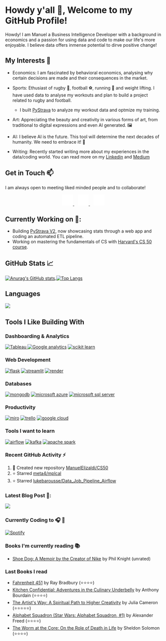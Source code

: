 # Howdy y'all 👋, Welcome to my GitHub Profile!
Howdy! I am Manuel a Business Intelligence Developer with a background in economics and a passion for using data and code to make our life's more enjoyable. I believe data offers inmense potential to dirve positive change!

## My Interests 🔭
- Economics: I am fascinated by behavioral economics, analysing why certain decisions are made and their consequences in the market.
  
- Sports: Ethusiast of rugby 🏉, football ⚽, running 🏃 and weight lifting. I have used data to analyse my workouts and plan to build a project related to rugby and football.
    - I built [PyStrava](https://github.com/ManuelElizaldi/pyStrava) to analyze my workout data and optmize my training.
      
- Art: Appreciating the beauty and creativity in various forms of art, from traditional to digital expressions and even AI generated. 🖼️
  
- AI: I believe AI is the future. This tool will determine the next decades of humanity. We need to embrace it! 🤖
  
- Writing: Recently started writing more about my experiences in the data/coding world. You can read more on my [Linkedin](https://www.linkedin.com/in/manuelelizaldi/) and [Medium](https://medium.com/@manuelelizaldi)
 
## Get in Touch 📫
I am always open to meeting liked minded people and to collaborate! 

<div align= "center">
    <a href="https://manuelelizaldi.github.io/">
        <img src="./img/globe-dark.svg" alt="website" style="width: 35px; height: 35px;" />
    </a>
    &nbsp;&nbsp;
    <a href="https://www.linkedin.com/in/manuelelizaldi/">
        <img src="./img/linkedin-dark.svg" alt="website" style="width: 35px; height: 35px;" />
    </a>
    &nbsp;&nbsp;
    <a href="https://www.instagram.com/manuelizaldi/">
        <img src="./img/instagram-dark.svg" alt="website" style="width: 35px; height: 35px;" />
    </a>
</div>

## Currently Working on 🚀:
- Building [PyStrava V2](https://github.com/ManuelElizaldi/pyStrava), now showcasing stats through a web app and coding an automated ETL pipeline.  
- Working on mastering the fundamentals of CS with [Harvard's CS 50 course](https://pll.harvard.edu/course/cs50-introduction-computer-science). 

## GitHub Stats 📈
<a href="https://github.com/ManuelElizaldi">
  <img align="center" src="https://github-readme-stats.vercel.app/api?username=ManuelElizaldi&show_icons=true&theme=darcula" alt="Anurag's GitHub stats" style="width: 55%; height: 165px;" />
</a>

<a href="https://github.com/ManuelElizaldi">
  <img align="center" src="https://github-readme-stats-sigma-five.vercel.app/api/top-langs/?username=ManuelElizaldi&layout=compact&theme=darcula" alt="Top Langs" style="max-width: 55%; height: 165px;" />
</a>

## Languages
<p>
  <a href="https://skillicons.dev">
    <img src="https://skillicons.dev/icons?i=py,mysql,sqlite" />
  </a>
</p>

## Tools I Like Building With
### Dashboarding & Analytics
<p>
  <a href="www.google.com">
    <img src="https://img.shields.io/badge/Tableau-E97627?style=for-the-badge&logo=Tableau&logoColor=white" alt='Tableau' height='29' />
    <img src='https://img.shields.io/badge/Google%20Analytics-E37400?style=for-the-badge&logo=google%20analytics&logoColor=white' alt='Google analytics' height='29 />
  </a>
</p>

### Machine Learning & Modeling
[<img src='https://img.shields.io/badge/TensorFlow-FF6F00?style=for-the-badge&logo=TensorFlow&logoColor=white' alt='tensor flow' height='29'>]()
[<img src='https://img.shields.io/badge/scikit_learn-F7931E?style=for-the-badge&logo=scikit-learn&logoColor=white' alt='scikit learn' height='29'>]()

### Web Development
[<img src='https://img.shields.io/badge/Flask-000000?style=for-the-badge&logo=flask&logoColor=white' alt='flask' height='29'>]()
[<img src='https://img.shields.io/badge/Streamlit-FF4B4B?style=for-the-badge&logo=Streamlit&logoColor=white' alt='streamlit' height='29'>]()
[<img src='https://img.shields.io/badge/Render-46E3B7?style=for-the-badge&logo=render&logoColor=white' alt='render' height='29'>]()

### Databases
[<img src='https://img.shields.io/badge/MongoDB-4EA94B?style=for-the-badge&logo=mongodb&logoColor=white' alt='mongodb' height='29'>]()
[<img src='https://img.shields.io/badge/microsoft%20azure-0089D6?style=for-the-badge&logo=microsoft-azure&logoColor=white' alt='microsoft azure' height='29'>]()
[<img src='https://img.shields.io/badge/Microsoft%20SQL%20Server-CC2927?style=for-the-badge&logo=microsoft%20sql%20server&logoColor=white' alt='microsoft sql server' height='29'>]()

### Productivity
[<img src='https://img.shields.io/badge/Miro-F7C922?style=for-the-badge&logo=Miro&logoColor=050036' alt='miro' height='29'>]()
[<img src='https://img.shields.io/badge/Trello-0052CC?style=for-the-badge&logo=trello&logoColor=white' alt='trello' height='29'>]()
[<img src='https://img.shields.io/badge/Google_Cloud-4285F4?style=for-the-badge&logo=google-cloud&logoColor=white' alt='google cloud' height='29'>]()

### Tools I want to learn 
[<img src='https://img.shields.io/badge/Airflow-017CEE?style=for-the-badge&logo=Apache%20Airflow&logoColor=white' alt='airflow' height='29'>]()
[<img src='https://img.shields.io/badge/Apache_Kafka-231F20?style=for-the-badge&logo=apache-kafka&logoColor=white' alt='kafka' height='29'>]()
[<img src='https://img.shields.io/badge/Apache_Spark-FFFFFF?style=for-the-badge&logo=apachespark&logoColor=#E35A16' alt='apache spark ' height='29'>]()

### Recent GitHub Activity :zap:
<!--RECENT_ACTIVITY:start-->
1. 📔 Created new repository [ManuelElizaldi/CS50](https://github.com/ManuelElizaldi/CS50)
2. ⭐ Starred [meta4/mplcal](https://github.com/meta4/mplcal)
3. ⭐ Starred [lukebarousse/Data_Job_Pipeline_Airflow](https://github.com/lukebarousse/Data_Job_Pipeline_Airflow)
<!--RECENT_ACTIVITY:end-->

### Latest Blog Post 📰:
<p>
  <a href="https://medium.com/@manuelelizaldi">
    <img src='https://github-readme-medium.vercel.app/?username=manuelelizaldi'>
  </a>
</p>

### Currently Coding to 🎧 🎵

<p align="left">
  <a href="https://open.spotify.com/user/1283184401">
    <img src="https://novatorem-manuel-elizaldis-projects.vercel.app/api/spotify" alt="Spotify">
  </a>
</p>


### Books I'm currently reading 📚
<!-- GOODREADS-LIST:START -->
- [Shoe Dog: A Memoir by the Creator of Nike](https://www.goodreads.com/review/show/5715629722?utm_medium=api&utm_source=rss) by Phil Knight (unrated)
<!-- GOODREADS-LIST:END -->

### Last Books I read
<!-- GOODREADS-READ-LIST:START -->
- [Fahrenheit 451](https://www.goodreads.com/review/show/5094824919?utm_medium=api&utm_source=rss) by Ray Bradbury (⭐⭐⭐⭐)
- [Kitchen Confidential: Adventures in the Culinary Underbelly](https://www.goodreads.com/review/show/6395750707?utm_medium=api&utm_source=rss) by Anthony Bourdain (⭐⭐⭐⭐)
- [The Artist's Way: A Spiritual Path to Higher Creativity](https://www.goodreads.com/review/show/6265511422?utm_medium=api&utm_source=rss) by Julia Cameron (⭐⭐⭐⭐⭐)
- [Alphabet Squadron (Star Wars: Alphabet Squadron, #1)](https://www.goodreads.com/review/show/6255444194?utm_medium=api&utm_source=rss) by Alexander Freed (⭐⭐⭐⭐)
- [The Worm at the Core: On the Role of Death in Life](https://www.goodreads.com/review/show/5868825796?utm_medium=api&utm_source=rss) by Sheldon Solomon (⭐⭐⭐⭐)
<!-- GOODREADS-READ-LIST:END -->
